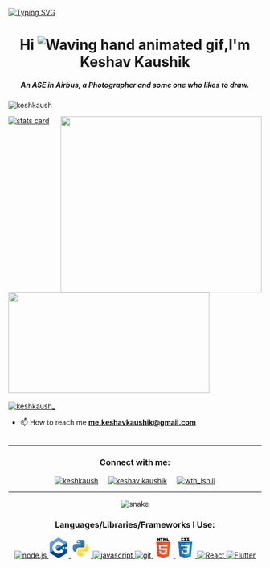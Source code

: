 [![Typing SVG](https://readme-typing-svg.herokuapp.com?color=F7EF47&lines=Welcome+To+My+Github+Profile)](https://git.io/typing-svg)

<h1 align="center">Hi <img src="https://raw.githubusercontent.com/nixin72/nixin72/master/wave.gif" 
         alt="Waving hand animated gif"
         height="45"
         width="45" />,I'm Keshav Kaushik</h1>
<h5 align="center">
An ASE in Airbus, a Photographer and some one who likes to draw. 
</h5>
<p align="left"> <img src="https://komarev.com/ghpvc/?username=keshkaush&label=Profile%20views&color=0e75b6&style=flat" alt="keshkaush" /> </p>
<p>
<a align= "center" href="https://github.com/keshkaush">
<img alt= "stats card" height="200px" width="400" src="https://github-readme-streak-stats.herokuapp.com?user=keshkaush&theme=Javascript-dark&hide_border=true&date_format=M%20j%5B%2C%20Y%5D)">
<img align="right" height="350" width="400" src="https://cdn.dribbble.com/users/2238041/screenshots/4763918/working.gif" /> </a>
</p>
<img height="200px" width="400" src="https://github-readme-stats.vercel.app/api?username=keshkaush&count_private=true&theme=radical&show_icons=true" />

<p align="left"> <a href="https://twitter.com/keshkaush_" target="blank"><img src="https://img.shields.io/twitter/follow/keshkaush_?logo=twitter&style=for-the-badge" alt="keshkaush_" /></a> </p>

- 📫 How to reach me **me.keshavkaushik@gmail.com**
<br><br>
<hr>

<h3 align="center">Connect with me:</h3>
<p align="center">
<a href="https://twitter.com/keshkaush_" target="blank"><img align="center" src="https://img.icons8.com/cute-clipart/64/000000/twitter.png" alt="keshkaush" height="50" width="50" /></a> &nbsp;&nbsp;&nbsp;
<a href="https://www.linkedin.com/in/keshkaush/" target="blank"><img align="center" src="https://img.icons8.com/cute-clipart/64/000000/linkedin.png" alt="keshav kaushik" height="50" width="50" /></a>&nbsp;&nbsp;&nbsp;&nbsp;
<a href="https://www.instagram.com/seksy.me/" target="blank"><img align="center" src="https://img.icons8.com/cute-clipart/64/000000/instagram-new.png" alt="wth_ishiii" height="50" width="50" /></a>
</p>
<hr>
<p align="center">
  <img src="https://github.com/keshkaush/keshkaush/raw/output/github-contribution-grid-snake.svg" alt="snake"></center>
</p>


<h3 align="center">Languages/Libraries/Frameworks I Use:</h3>
<p align="center"> 
 <a href="http://nodejs.org/" target="_blank"> <img src="https://cdn.freebiesupply.com/logos/large/2x/nodejs-1-logo-png-transparent.png" alt="node.js" width="40" height="40"/> </a> 
 <a href="https://www.w3schools.com/cpp/" target="_blank"> <img src="https://raw.githubusercontent.com/devicons/devicon/master/icons/cplusplus/cplusplus-original.svg" alt="cplusplus" width="40" height="40"/> </a>
 <a href="https://www.python.org" target="_blank"> <img src="https://raw.githubusercontent.com/devicons/devicon/master/icons/python/python-original.svg" alt="python" width="40" height="40"/> </a> 
  <a href="https://javascript.info/" target="_blank"> <img src="https://www.freepnglogos.com/uploads/javascript-png/javascript-logo-transparent-logo-javascript-images-3.png" alt="javascript" width="40" height="40"/> </a> 
  <a href="https://git-scm.com/" target="_blank"> <img src="https://www.vectorlogo.zone/logos/git-scm/git-scm-icon.svg" alt="git" width="40" height="40"/> </a>
  <a href="https://www.w3.org/html/" target="_blank"> <img src="https://raw.githubusercontent.com/devicons/devicon/master/icons/html5/html5-original-wordmark.svg" alt="html5" width="40" height="40"/> </a> 
 <a href="https://www.w3schools.com/css/" target="_blank"> <img src="https://raw.githubusercontent.com/devicons/devicon/master/icons/css3/css3-original-wordmark.svg" alt="css3" width="40" height="40"/> </a>
 <a href="https://reactjs.org" target="_blank"> <img src="https://cdn4.iconfinder.com/data/icons/logos-3/600/React.js_logo-512.png" alt="React" width="40" height="40"/> </a>
  <a href="https://flutter.dev" target="_blank"> <img src="https://www.seekpng.com/png/full/945-9454419_nuff-said-show-me-the-code-flutter-bottom.png" alt="Flutter" width="40" height="40"/> </a>
</p> 
